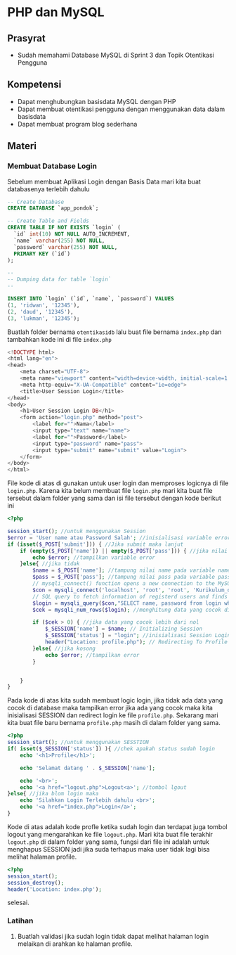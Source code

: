 # PHP dan MySQL

## Prasyrat
- Sudah memahami Database MySQL di Sprint 3 dan Topik Otentikasi Pengguna

## Kompetensi
- Dapat menghubungkan basisdata MySQL dengan PHP
- Dapat membuat otentikasi pengguna dengan menggunakan data dalam basisdata
- Dapat membuat program blog sederhana

## Materi

### Membuat Database Login
Sebelum membuat Aplikasi Login dengan Basis Data mari kita buat databasenya terlebih dahulu

```sql
-- Create Database
CREATE DATABASE `app_pondok`;

-- Create Table and Fields
CREATE TABLE IF NOT EXISTS `login` (
  `id` int(10) NOT NULL AUTO_INCREMENT,
  `name` varchar(255) NOT NULL,
  `password` varchar(255) NOT NULL,
  PRIMARY KEY (`id`)
);

--
-- Dumping data for table `login`
--

INSERT INTO `login` (`id`, `name`, `password`) VALUES
(1, 'ridwan', '12345'),
(2, 'daud', '12345'),
(3, 'lukman', '12345');
```

Buatlah folder bernama `otentikasidb` lalu buat file bernama `index.php` dan tambahkan kode ini di file `index.php`

```php
<!DOCTYPE html>
<html lang="en">
<head>
    <meta charset="UTF-8">
    <meta name="viewport" content="width=device-width, initial-scale=1.0">
    <meta http-equiv="X-UA-Compatible" content="ie=edge">
    <title>User Session Login</title>
</head>
<body>
    <h1>User Session Login DB</h1>
    <form action="login.php" method="post">
        <label for="">Nama</label>
        <input type="text" name="name">
        <label for="">Password</label>
        <input type="password" name="pass">
        <input type="submit" name="submit" value="Login">
    </form>
</body>
</html>
```
File kode di atas di gunakan untuk user login dan memproses logicnya di file `login.php`. Karena kita belum membuat file `login.php` mari kita buat file tersebut dalam folder yang sama dan isi file tersebut dengan kode berikut ini

```php
<?php

session_start(); //untuk menggunakan Session 
$error = 'User name atau Password Salah'; //inisialisasi variable error
if (isset($_POST['submit'])) { //Jika submit maka lanjut
    if (empty($_POST['name']) || empty($_POST['pass'])) { //jika nilai name kosong atau nilai pass kosong maka 
        echo $error; //tampilkan variable error
    }else{ //jika tidak
        $name = $_POST['name']; //tampung nilai name pada variable name
        $pass = $_POST['pass']; //tampung nilai pass pada variable pass
        // mysqli_connect() function opens a new connection to the MySQL server. 
        $con = mysqli_connect('localhost', 'root', 'root', 'Kurikulum_otentikasi');//buat konek ke database
        // SQL query to fetch information of registerd users and finds user match.
        $login = mysqli_query($con,"SELECT name, password from login where name='$name' AND password='$pass' "); ///mencari user yang cocok di database
        $cek = mysqli_num_rows($login); //menghitung data yang cocok di database

        if ($cek > 0) { //jika data yang cocok lebih dari nol
            $_SESSION['name'] = $name; // Initializing Session
            $_SESSION['status'] = "login"; //inisialisasi Session Login
            header("Location: profile.php"); // Redirecting To Profile Page
        }else{ //jika kosong 
            echo $error; //tampilkan error
        }


    }
}
```

Pada kode di atas kita sudah membuat logic login, jika tidak ada data yang cocok di database maka tampilkan error jika ada yang cocok maka kita inisialisasi SESSION dan redirect login ke file `profile.php`. Sekarang mari kita buat file baru bernama `profile.php` masih di dalam folder yang sama.

```php
<?php
session_start(); //untuk menggunakan SESSTION
if( isset($_SESSION['status']) ){ //chek apakah status sudah login 
    echo '<h1>Profile</h1>'; 

    echo 'Selamat datang ' . $_SESSION['name'];

    echo '<br>';
    echo '<a href="logout.php">Logout<a>'; //tombol lgout
}else{ //jika blom login maka
    echo 'Silahkan Login Terlebih dahulu <br>';
    echo '<a href="index.php">Login</a>';
}

```

Kode di atas adalah kode profle ketika sudah login dan terdapat juga tombol logout yang mengarahkan ke file `logout.php`. Mari kita buat file terakhir `logout.php` di dalam folder yang sama, fungsi dari file ini adalah untuk menghapus SESSION jadi jika suda terhapus maka user tidak lagi bisa melihat halaman profile.

```php
<?php
session_start();
session_destroy();
header('Location: index.php');
```
selesai.

### Latihan
1. Buatlah validasi jika sudah login tidak dapat melihat halaman login melaikan di arahkan ke halaman profile.

